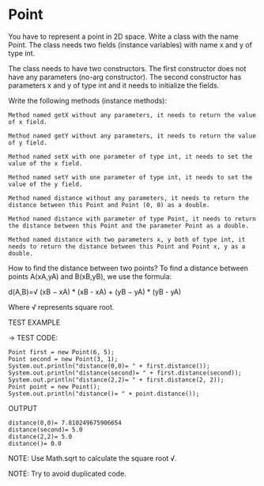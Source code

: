 # Point

You have to represent a point in 2D space. Write a class with the name Point. The class needs two fields (instance variables) with name x and y of type int.

The class needs to have two constructors. The first constructor does not have any parameters (no-arg constructor). The second constructor has parameters x and y of type int and it needs to initialize the fields.

Write the following methods (instance methods):

    Method named getX without any parameters, it needs to return the value of x field.

    Method named getY without any parameters, it needs to return the value of y field.

    Method named setX with one parameter of type int, it needs to set the value of the x field.

    Method named setY with one parameter of type int, it needs to set the value of the y field.

    Method named distance without any parameters, it needs to return the distance between this Point and Point (0, 0) as a double.

    Method named distance with parameter of type Point, it needs to return the distance between this Point and the parameter Point as a double.

    Method named distance with two parameters x, y both of type int, it needs to return the distance between this Point and Point x, y as a double.


How to find the distance between two points?
To find a distance between points A(xA,yA) and B(xB,yB), we use the formula:

d(A,B)=√ (xB − xA) * (xB - xA) + (yB − yA) * (yB - yA)

Where √ represents square root.


TEST EXAMPLE

→ TEST CODE:

    Point first = new Point(6, 5);
    Point second = new Point(3, 1);
    System.out.println("distance(0,0)= " + first.distance());
    System.out.println("distance(second)= " + first.distance(second));
    System.out.println("distance(2,2)= " + first.distance(2, 2));
    Point point = new Point();
    System.out.println("distance()= " + point.distance());

OUTPUT

    distance(0,0)= 7.810249675906654
    distance(second)= 5.0
    distance(2,2)= 5.0
    distance()= 0.0


NOTE: Use Math.sqrt to calculate the square root √.

NOTE: Try to avoid duplicated code.